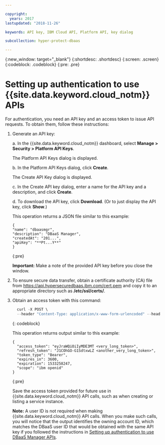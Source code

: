 ```yaml
---

copyright:
  years: 2017
lastupdated: "2018-11-26"

keywords: API key, IBM Cloud API, Platform API, key dialog

subcollection: hyper-protect-dbaas

---
```


{:new_window: target="_blank"}
{:shortdesc: .shortdesc}
{:screen: .screen}
{:codeblock: .codeblock}
{:pre: .pre}


# Setting up authentication to use {{site.data.keyword.cloud_notm}} APIs

For authentication, you need an API key and an access token to issue API requests.
To obtain them, follow these instructions:

1. Generate an API key:

   a. In the {{site.data.keyword.cloud_notm}} dashboard, select **Manage > Security > Platform API Keys**.

      The Platform API Keys dialog is displayed.

   b. In the Platform API Keys dialog, click **Create**.

      The Create API Key dialog is displayed.

   c. In the Create API key dialog, enter a name for the API key and a description, and click **Create**.

   d. To download the API key, click **Download**. (Or to just display the API key, click **Show**.)

      This operation returns a JSON file similar to this example:

      ```
     {
     "name": "dbaasmgr",
     "description": "DBaaS Manager",
     "createdAt": "201...",
     "apiKey": "**Pt...Y**"
     }
     ```
     {:pre}

     **Important:** Make a note of the provided API key before you close the window.

2. To ensure secure data transfer, obtain a certificate authority (CA) file from https://api.hypersecuredbaas.ibm.com/cert.pem and copy it to an appropriate directory such as **/etc/ssl/certs/**.

3. Obtain an access token with this command:

   ```javascript
     curl -X POST \
     --header "Content-Type: application/x-www-form-urlencoded" --header "Accept: application/json" --data-urlencode "grant_type=urn:ibm:params:oauth:grant-type:apikey" --data-urlencode "response_type=cloud_iam" --data-urlencode "apikey=$API_KEY" "https://iam.<region-string>.bluemix.net/identity/token"
   ```
   {: codeblock}

   This operation returns output similar to this example:

   ```
   {
     "access_token": "eyJraWQiOiIyMDE3MT <very_long_token>",
     "refresh_token": "J1COhGO-G1SdtxwLZ <another_very_long_token>",
     "token_type": "Bearer",
     "expires_in": 3600,
     "expiration": 1533258247,
     "scope": "ibm openid"
   }
   ```
   {:pre}

   Save the access token provided for future use in {{site.data.keyword.cloud_notm}} API calls, such as when creating or listing a service instance.  

   **Note:** A user ID is not required when making {{site.data.keyword.cloud_notm}} API calls. When you make such calls, you will notice that the output identifies the owning account ID, which matches the DBaaS user ID that would be obtained with the same API key if you followed the instructions in [Setting up authentication to use DBaaS Manager APIs](../../../docs/services/hyper-protect-dbaas/api_auth.html).

